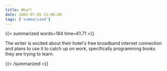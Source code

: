 ```yaml
---
title: Wha?!
date: 2003-07-05 21:00:00
tags: ['summarized']
---
```


{{< summarized words=184 time=61.71 >}}

The writer is excited about their hotel's free broadband internet connection and plans to use it to catch up on work, specifically programming books they are trying to learn.

{{< /summarized >}}